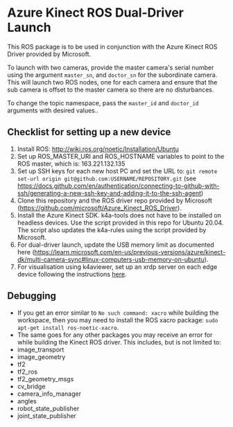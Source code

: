 # Azure Kinect ROS Dual-Driver Launch

This ROS package is to be used in conjunction with the Azure Kinect ROS Driver provided by Microsoft. 

To launch with two cameras, provide the master camera's serial number using the argument `master_sn`, and `doctor_sn` for the subordinate camera. This will launch two ROS nodes, one for each camera and ensure that the sub camera is offset to the master camera so there are no disturbances.

To change the topic namespace, pass the `master_id` and `doctor_id` arguments with desired values..

## Checklist for setting up a new device

1. Install ROS: http://wiki.ros.org/noetic/Installation/Ubuntu
2. Set up ROS_MASTER_URI and ROS_HOSTNAME variables to point to the ROS master, which is: 163.221.132.135
3. Set up SSH keys for each new host PC and set the URL to: `git remote set-url origin git@github.com:USERNAME/REPOSITORY.git` (see https://docs.github.com/en/authentication/connecting-to-github-with-ssh/generating-a-new-ssh-key-and-adding-it-to-the-ssh-agent)
4. Clone this repository and the ROS driver repo provided by Microsoft (https://github.com/microsoft/Azure_Kinect_ROS_Driver).
5. Install the Azure Kinect SDK. k4a-tools does not have to be installed on headless devices. Use the script provided in this repo for Ubuntu 20.04. The script also updates the k4a-rules using the script provided by Microsoft.
6. For dual-driver launch, update the USB memory limit as documented here (https://learn.microsoft.com/en-us/previous-versions/azure/kinect-dk/multi-camera-sync#linux-computers-usb-memory-on-ubuntu).
7. For visualisation using k4aviewer, set up an xrdp server on each edge device following the instructions [here](https://www.digitalocean.com/community/tutorials/how-to-enable-remote-desktop-protocol-using-xrdp-on-ubuntu-22-04).

## Debugging
- If you get an error similar to `No such command: xacro` while building the workspace, then you may need to install the ROS xacro package: `sudo apt-get install ros-noetic-xacro`.
- The same goes for any other packages you may receive an error for while building the Kinect ROS driver. This includes, but is not limited to:
 - image_transport
 - image_geometry
 - tf2
 - tf2_ros
 - tf2_geometry_msgs
 - cv_bridge
 - camera_info_manager
 - angles
 - robot_state_publisher
 - joint_state_publisher
